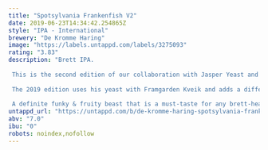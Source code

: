 ```yaml
---
title: "Spotsylvania Frankenfish V2"
date: 2019-06-23T14:34:42.254865Z
style: "IPA - International"
brewery: "De Kromme Haring"
image: "https://labels.untappd.com/labels/3275093"
rating: "3.83"
description: "Brett IPA.   This is the second edition of our collaboration with Jasper Yeast and his wild yeast harvested and isolated in Virginia, USA.   The 2019 edition uses his yeast with Framgarden Kveik and adds a different selection of hops.  A definite funky & fruity beast that is a must-taste for any brett-head. "
untappd_url: "https://untappd.com/b/de-kromme-haring-spotsylvania-frankenfish-v2/3275093"
abv: "7.0"
ibu: "0"
robots: noindex,nofollow
---
```

